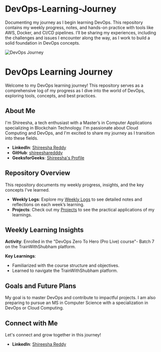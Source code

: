 # DevOps-Learning-Journey
Documenting my journey as I begin learning DevOps. This repository contains my weekly progress, notes, and hands-on practice with tools like AWS, Docker, and CI/CD pipelines. I’ll be sharing my experiences, including the challenges and issues I encounter along the way, as I work to build a solid foundation in DevOps concepts.

![DevOps Journey](https://t4.ftcdn.net/jpg/03/96/98/33/360_F_396983381_AcuGFHQbNn7D9eercXFpOecN7d7B5F66.jpg)

# DevOps Learning Journey 

Welcome to my DevOps learning journey! This repository serves as a comprehensive log of my progress as I dive into the world of DevOps, exploring tools, concepts, and best practices.

## About Me
I'm Shireesha, a tech enthusiast with a Master’s in Computer Applications specializing in Blockchain Technology. I'm passionate about Cloud Computing and DevOps, and I'm excited to share my journey as I transition into these fields.

- **LinkedIn**: [Shireesha Reddy](https://www.linkedin.com/in/shireesha-reddy-)
- **GitHub**: [shireesharedddy](https://github.com/shireesharedddy)
- **GeeksforGeeks**: [Shireesha's Profile](https://www.geeksforgeeks.org/user/shireesharedm1fs/)

## Repository Overview
This repository documents my weekly progress, insights, and the key concepts I've learned.

- **Weekly Logs**: Explore my [Weekly Logs](Weekly-Logs) to see detailed notes and reflections on each week’s learning.
- **Projects**: Check out my [Projects](Projects) to see the practical applications of my learnings.

## Weekly Learning Insights
**Activity**: Enrolled in the "DevOps Zero To Hero (Pro Live) course"- Batch 7 on the TrainWithShubham platform.

**Key Learnings**:
- Familiarized with the course structure and objectives.
- Learned to navigate the TrainWithShubham platform.

## Goals and Future Plans
My goal is to master DevOps and contribute to impactful projects. I am also preparing to pursue an MS in Computer Science with a specialization in DevOps or Cloud Computing.

## Connect with Me
Let's connect and grow together in this journey!
- **LinkedIn**: [Shireesha Reddy](https://www.linkedin.com/in/shireesha-reddy-)
